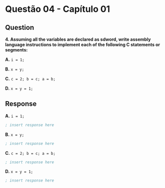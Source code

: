 # Questão 04 - Capítulo 01

## Question

**<p>4. Assuming all the variables are declared as sdword, write assembly language instructions to implement each of the following C statements or segments:</p>**
**<p>A.** ``i = 1;``</p>
**<p>B.** ``x = y;``</p>
**<p>C.** ``c = 2; b = c; a = b;``</p>
**<p>D.** ``x = y = 1;``</p>

## Response

**<p>A.** ``i = 1;``</p>

```asm
; insert response here
```

**<p>B.** ``x = y;``</p>

```asm
; insert response here
```

**<p>C.** ``c = 2; b = c; a = b;``</p>

```asm
; insert response here
```

**<p>D.** ``x = y = 1;``</p>

```asm
; insert response here
```